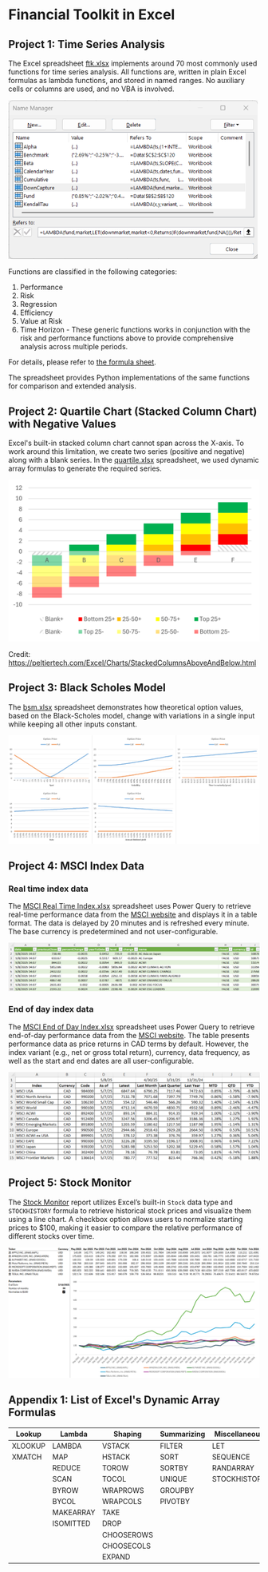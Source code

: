 # Financial Toolkit in Excel

## Project 1: Time Series Analysis

The Excel spreadsheet [ftk.xlsx](ftk.xlsx) implements around 70 most commonly used functions for time series analysis. All functions are, written in plain Excel formulas as lambda functions, and stored in named ranges. No auxiliary cells or columns are used, and no VBA is involved.

<img src="images/lambda.png" alt="Lambda functions in name range" width="500" />

Functions are classified in the following categories:

1. Performance
2. Risk
3. Regression
4. Efficiency
5. Value at Risk
6. Time Horizon - These generic functions works in conjunction with the risk and performance functions above to provide comprehensive analysis across multiple periods.

For details, please refer to [the formula sheet](formula.md).

The spreadsheet provides Python implementations of the same functions for comparison and extended analysis.

## Project 2: Quartile Chart (Stacked Column Chart) with Negative Values

Excel's built-in stacked column chart cannot span across the X-axis. To work around this limitation, we create two series (positive and negative) along with a blank series. In the [quartile.xlsx](quartile.xlsx) spreadsheet, we used dynamic array formulas to generate the required series.

<img src="images/quartile.png" alt="Quartile Chart" />

Credit: https://peltiertech.com/Excel/Charts/StackedColumnsAboveAndBelow.html

## Project 3: Black Scholes Model

The [bsm.xlsx](bsm.xlsx) spreadsheet demonstrates how theoretical option values, based on the Black-Scholes model, change with variations in a single input while keeping all other inputs constant.

<img src="images/options.png" alt="Option Values" />

## Project 4: MSCI Index Data

### Real time index data

The [MSCI Real Time Index.xlsx](MSCI%20Real%20Time%20Index.xlsx) spreadsheet uses Power Query to retrieve real-time performance data from the [MSCI website](https://www.msci.com/real-time-index-data-search) and displays it in a table format. The data is delayed by 20 minutes and is refreshed every minute. The base currency is predetermined and not user-configurable.

<img src="images/msci-rt.png" alt="MSCI Real-Time Index" />

### End of day index data

The [MSCI End of Day Index.xlsx](MSCI%20End%20of%20Day%20Index.xlsx) spreadsheet uses Power Query to retrieve end-of-day performance data from the [MSCI website](https://www.msci.com/end-of-day-data-search). The table presents performance data as price returns in CAD terms by default. However, the index variant (e.g., net or gross total return), currency, data frequency, as well as the start and end dates are all user-configurable.

<img src="images/msci-eod.png" alt="MSCI End of Day Index" />

## Project 5: Stock Monitor

The [Stock Monitor](Stock%20Monitor.xlsx) report utilizes Excel’s built-in `Stock` data type and `STOCKHISTORY` formula to retrieve historical stock prices and visualize them using a line chart. A checkbox option allows users to normalize starting prices to $100, making it easier to compare the relative performance of different stocks over time.

<img src="images/stocks.png" alt="Stock Monitor" />

## Appendix 1: List of Excel's Dynamic Array Formulas
| Lookup  | Lambda    | Shaping    | Summarizing | Miscellaneous |
|---------|-----------|------------|-------------|---------------|
| XLOOKUP | LAMBDA    | VSTACK     | FILTER      | LET           |
| XMATCH  | MAP       | HSTACK     | SORT        | SEQUENCE      |
|         | REDUCE    | TOROW      | SORTBY      | RANDARRAY     |
|         | SCAN      | TOCOL      | UNIQUE      | STOCKHISTORY  |
|         | BYROW     | WRAPROWS   | GROUPBY     |
|         | BYCOL     | WRAPCOLS   | PIVOTBY     |
|         | MAKEARRAY | TAKE       |
|         | ISOMITTED | DROP       |
|         |           | CHOOSEROWS |
|         |           | CHOOSECOLS |
|         |           | EXPAND     |


<!--
<details>
    <summary>My journey of time series analysis using Microsoft Excel</summary>

    Excel is more than 40 years old but it remains to be one of the most widely used application software in the world for a good reason - it constantly updates.

    Time series analysis

    VBA

    CSF

    Spill, dynamic array function

    Python, but slow
</details>
-->